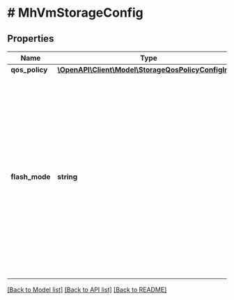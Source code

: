 # # MhVmStorageConfig

## Properties

Name | Type | Description | Notes
------------ | ------------- | ------------- | -------------
**qos_policy** | [**\OpenAPI\Client\Model\StorageQosPolicyConfigInput**](StorageQosPolicyConfigInput.md) |  | [optional]
**flash_mode** | **string** | State of the storage policy to pin virtual disks to the hot tier. When specified as a VM attribute, the storage policy applies to all virtual disks of the VM unless overridden by the same attribute specified for a virtual disk. | [optional]

[[Back to Model list]](../../README.md#models) [[Back to API list]](../../README.md#endpoints) [[Back to README]](../../README.md)

